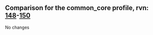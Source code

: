 ## Comparison for the common_core profile, rvn: [148](https://github.com/PRO100KatYT/FortniteProfileRevisions/tree/main/profiles/common_core/148%20common_core.json)-[150](https://github.com/PRO100KatYT/FortniteProfileRevisions/tree/main/profiles/common_core/150%20common_core.json)

No changes

